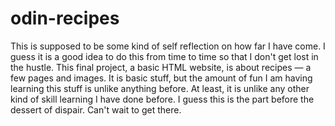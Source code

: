 # odin-recipes

This is supposed to be some kind of self reflection on how far I have come. 
I guess it is a good idea to do this from time to time so that I don't get lost in the hustle. 
This final project, a basic HTML website, is about recipes — a few pages and images. 
It is basic stuff, but the amount of fun I am having learning this stuff is unlike anything before. 
At least, it is unlike any other kind of skill learning I have done before. 
I guess this is the part before the dessert of dispair. 
Can't wait to get there. 